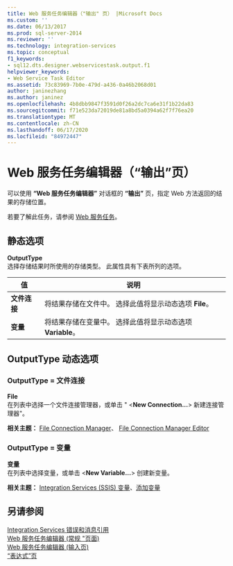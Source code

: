 ```yaml
---
title: Web 服务任务编辑器（"输出" 页） |Microsoft Docs
ms.custom: ''
ms.date: 06/13/2017
ms.prod: sql-server-2014
ms.reviewer: ''
ms.technology: integration-services
ms.topic: conceptual
f1_keywords:
- sql12.dts.designer.webservicestask.output.f1
helpviewer_keywords:
- Web Service Task Editor
ms.assetid: 73c83969-7b0e-479d-a436-0a46b2068d01
author: janinezhang
ms.author: janinez
ms.openlocfilehash: 4b8dbb9847f3591d0f26a2dc7ca6e31f1b22da83
ms.sourcegitcommit: f71e523da72019de81a8bd5a0394a62f7f76ea20
ms.translationtype: MT
ms.contentlocale: zh-CN
ms.lasthandoff: 06/17/2020
ms.locfileid: "84972447"
---
```

# <a name="web-service-task-editor-output-page"></a>Web 服务任务编辑器（“输出”页）
  可以使用 **“Web 服务任务编辑器”** 对话框的 **“输出”** 页，指定 Web 方法返回的结果的存储位置。  
  
 若要了解此任务，请参阅 [Web 服务任务](control-flow/web-service-task.md)。  
  
## <a name="static-options"></a>静态选项  
 **OutputType**  
 选择存储结果时所使用的存储类型。 此属性具有下表所列的选项。  
  
|值|说明|  
|-----------|-----------------|  
|**文件连接**|将结果存储在文件中。 选择此值将显示动态选项 **File**。|  
|**变量**|将结果存储在变量中。 选择此值将显示动态选项 **Variable**。|  
  
## <a name="outputtype-dynamic-options"></a>OutputType 动态选项  
  
### <a name="outputtype--file-connection"></a>OutputType = 文件连接  
 **File**  
 在列表中选择一个文件连接管理器，或单击 " \<**New Connection...**> 新建连接管理器"。  
  
 **相关主题：** [File Connection Manager](connection-manager/file-connection-manager.md)、 [File Connection Manager Editor](../../2014/integration-services/file-connection-manager-editor.md)  
  
### <a name="outputtype--variable"></a>OutputType = 变量  
 **变量**  
 在列表中选择变量，或单击 \<**New Variable...**> 创建新变量。  
  
 **相关主题：**  [Integration Services &#40;SSIS&#41; 变量](integration-services-ssis-variables.md)、[添加变量](../../2014/integration-services/add-variable.md)  
  
## <a name="see-also"></a>另请参阅  
 [Integration Services 错误和消息引用](../../2014/integration-services/integration-services-error-and-message-reference.md)   
 [Web 服务任务编辑器 &#40;常规 "页面&#41;](general-page-of-integration-services-designers-options.md)   
 [Web 服务任务编辑器 &#40;输入页&#41;](../../2014/integration-services/web-service-task-editor-input-page.md)   
 [“表达式”页](expressions/expressions-page.md)  
  
  
